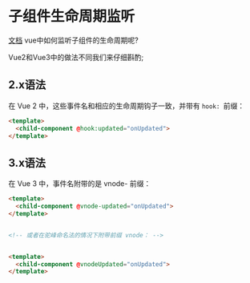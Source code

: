 # 子组件生命周期监听

[文档](https://v3.cn.vuejs.org/guide/migration/vnode-lifecycle-events.html#%E6%A6%82%E8%BF%B0)
vue中如何监听子组件的生命周期呢?


Vue2和Vue3中的做法不同我们来仔细斟酌;


## 2.x语法
在 Vue 2 中，这些事件名和相应的生命周期钩子一致，并带有 `hook: `前缀：
```html
<template>
  <child-component @hook:updated="onUpdated">
</template>
```



## 3.x语法

在 Vue 3 中，事件名附带的是 vnode- 前缀：

```html
<template>
  <child-component @vnode-updated="onUpdated">
</template>


<!-- 或者在驼峰命名法的情况下附带前缀 vnode： -->


<template>
  <child-component @vnodeUpdated="onUpdated">
</template>
```
